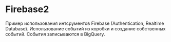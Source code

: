 # Firebase2
Пример использования интсрументов Firebase (Authentication, Realtime Database).
Использование событий из коробки и создание собственных событий. События записываются в BigQuery.
